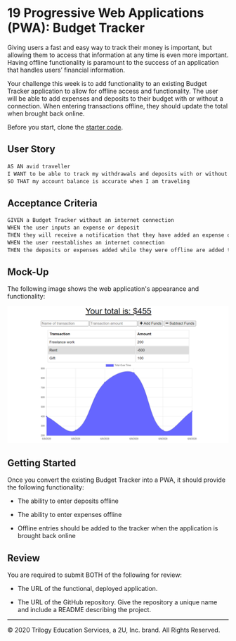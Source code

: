 # 19 Progressive Web Applications (PWA): Budget Tracker

Giving users a fast and easy way to track their money is important, but allowing them to access that information at any time is even more important. Having offline functionality is paramount to the success of an application that handles users’ financial information.

Your challenge this week is to add functionality to an existing Budget Tracker application to allow for offline access and functionality. The user will be able to add expenses and deposits to their budget with or without a connection. When entering transactions offline, they should update the total when brought back online.

Before you start, clone the [starter code](https://github.com/coding-boot-camp/symmetrical-bassoon).


## User Story

```md
AS AN avid traveller
I WANT to be able to track my withdrawals and deposits with or without a data/internet connection
SO THAT my account balance is accurate when I am traveling 
```

## Acceptance Criteria

```md
GIVEN a Budget Tracker without an internet connection
WHEN the user inputs an expense or deposit
THEN they will receive a notification that they have added an expense or deposit
WHEN the user reestablishes an internet connection
THEN the deposits or expenses added while they were offline are added to their transaction history and their totals are updated
```

## Mock-Up

The following image shows the web application's appearance and functionality:

![Challenge Demo](./Assets/19-nosql-homework-demo-01.png)


## Getting Started

Once you convert the existing Budget Tracker into a PWA, it should provide the following functionality:

* The ability to enter deposits offline

* The ability to enter expenses offline

* Offline entries should be added to the tracker when the application is brought back online


## Review

You are required to submit BOTH of the following for review:

* The URL of the functional, deployed application.

* The URL of the GitHub repository. Give the repository a unique name and include a README describing the project.

- - -
© 2020 Trilogy Education Services, a 2U, Inc. brand. All Rights Reserved.